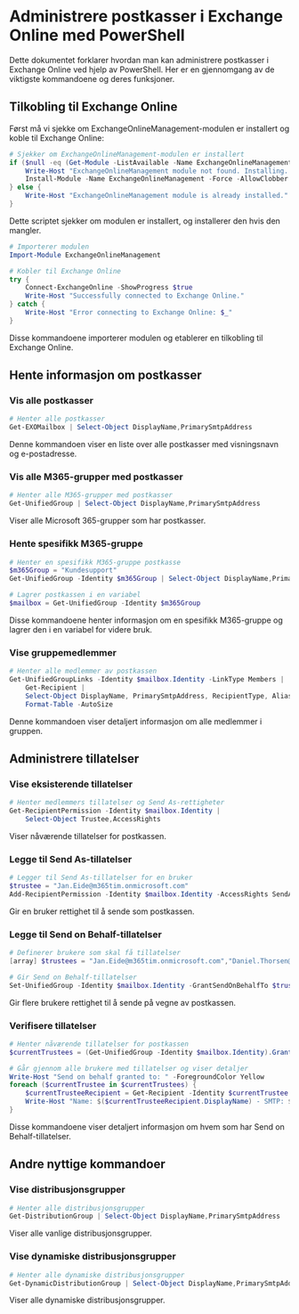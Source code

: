 # Administrere postkasser i Exchange Online med PowerShell

Dette dokumentet forklarer hvordan man kan administrere postkasser i Exchange Online ved hjelp av PowerShell. Her er en gjennomgang av de viktigste kommandoene og deres funksjoner.

## Tilkobling til Exchange Online

Først må vi sjekke om ExchangeOnlineManagement-modulen er installert og koble til Exchange Online:

```powershell
# Sjekker om ExchangeOnlineManagement-modulen er installert
if ($null -eq (Get-Module -ListAvailable -Name ExchangeOnlineManagement)) {
    Write-Host "ExchangeOnlineManagement module not found. Installing..."
    Install-Module -Name ExchangeOnlineManagement -Force -AllowClobber
} else {
    Write-Host "ExchangeOnlineManagement module is already installed."
}
```

Dette scriptet sjekker om modulen er installert, og installerer den hvis den mangler.

```powershell
# Importerer modulen
Import-Module ExchangeOnlineManagement

# Kobler til Exchange Online
try {
    Connect-ExchangeOnline -ShowProgress $true
    Write-Host "Successfully connected to Exchange Online."
} catch {
    Write-Host "Error connecting to Exchange Online: $_"
}
```

Disse kommandoene importerer modulen og etablerer en tilkobling til Exchange Online.

## Hente informasjon om postkasser

### Vis alle postkasser
```powershell
# Henter alle postkasser
Get-EXOMailbox | Select-Object DisplayName,PrimarySmtpAddress
```
Denne kommandoen viser en liste over alle postkasser med visningsnavn og e-postadresse.

### Vis alle M365-grupper med postkasser
```powershell
# Henter alle M365-grupper med postkasser
Get-UnifiedGroup | Select-Object DisplayName,PrimarySmtpAddress
```
Viser alle Microsoft 365-grupper som har postkasser.

### Hente spesifikk M365-gruppe
```powershell
# Henter en spesifikk M365-gruppe postkasse
$m365Group = "Kundesupport"
Get-UnifiedGroup -Identity $m365Group | Select-Object DisplayName,PrimarySmtpAddress

# Lagrer postkassen i en variabel
$mailbox = Get-UnifiedGroup -Identity $m365Group
```
Disse kommandoene henter informasjon om en spesifikk M365-gruppe og lagrer den i en variabel for videre bruk.

### Vise gruppemedlemmer
```powershell
# Henter alle medlemmer av postkassen
Get-UnifiedGroupLinks -Identity $mailbox.Identity -LinkType Members | 
    Get-Recipient | 
    Select-Object DisplayName, PrimarySmtpAddress, RecipientType, Alias, Name |
    Format-Table -AutoSize
```
Denne kommandoen viser detaljert informasjon om alle medlemmer i gruppen.

## Administrere tillatelser

### Vise eksisterende tillatelser
```powershell
# Henter medlemmers tillatelser og Send As-rettigheter
Get-RecipientPermission -Identity $mailbox.Identity | 
    Select-Object Trustee,AccessRights
```
Viser nåværende tillatelser for postkassen.

### Legge til Send As-tillatelser
```powershell
# Legger til Send As-tillatelser for en bruker
$trustee = "Jan.Eide@m365tim.onmicrosoft.com"
Add-RecipientPermission -Identity $mailbox.Identity -AccessRights SendAs -Trustee $trustee -Confirm:$false
```
Gir en bruker rettighet til å sende som postkassen.

### Legge til Send on Behalf-tillatelser
```powershell
# Definerer brukere som skal få tillatelser
[array] $trustees = "Jan.Eide@m365tim.onmicrosoft.com","Daniel.Thorsen@m365tim.onmicrosoft.com"

# Gir Send on Behalf-tillatelser
Set-UnifiedGroup -Identity $mailbox.Identity -GrantSendOnBehalfTo $trustees
```
Gir flere brukere rettighet til å sende på vegne av postkassen.

### Verifisere tillatelser
```powershell
# Henter nåværende tillatelser for postkassen
$currentTrustees = (Get-UnifiedGroup -Identity $mailbox.Identity).GrantSendOnBehalfTo

# Går gjennom alle brukere med tillatelser og viser detaljer
Write-Host "Send on behalf granted to: " -ForegroundColor Yellow
foreach ($currentTrustee in $currentTrustees) {
    $currentTrusteeRecipient = Get-Recipient -Identity $currentTrustee
    Write-Host "Name: $($currentTrusteeRecipient.DisplayName) - SMTP: $($currentTrusteeRecipient.PrimarySmtpAddress) - ID: $($currentTrusteeRecipient.Identity)" -ForegroundColor Green
}
```
Disse kommandoene viser detaljert informasjon om hvem som har Send on Behalf-tillatelser.

## Andre nyttige kommandoer

### Vise distribusjonsgrupper
```powershell
# Henter alle distribusjonsgrupper
Get-DistributionGroup | Select-Object DisplayName,PrimarySmtpAddress
```
Viser alle vanlige distribusjonsgrupper.

### Vise dynamiske distribusjonsgrupper
```powershell
# Henter alle dynamiske distribusjonsgrupper
Get-DynamicDistributionGroup | Select-Object DisplayName,PrimarySmtpAddress
```
Viser alle dynamiske distribusjonsgrupper.
